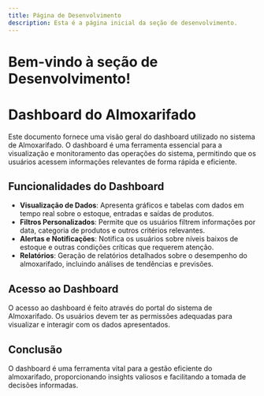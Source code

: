 ```yaml
---
title: Página de Desenvolvimento
description: Esta é a página inicial da seção de desenvolvimento.
---
```


# Bem-vindo à seção de Desenvolvimento!
# Dashboard do Almoxarifado

Este documento fornece uma visão geral do dashboard utilizado no sistema de Almoxarifado. O dashboard é uma ferramenta essencial para a visualização e monitoramento das operações do sistema, permitindo que os usuários acessem informações relevantes de forma rápida e eficiente.

## Funcionalidades do Dashboard

- **Visualização de Dados**: Apresenta gráficos e tabelas com dados em tempo real sobre o estoque, entradas e saídas de produtos.
- **Filtros Personalizados**: Permite que os usuários filtrem informações por data, categoria de produtos e outros critérios relevantes.
- **Alertas e Notificações**: Notifica os usuários sobre níveis baixos de estoque e outras condições críticas que requerem atenção.
- **Relatórios**: Geração de relatórios detalhados sobre o desempenho do almoxarifado, incluindo análises de tendências e previsões.

## Acesso ao Dashboard

O acesso ao dashboard é feito através do portal do sistema de Almoxarifado. Os usuários devem ter as permissões adequadas para visualizar e interagir com os dados apresentados.

## Conclusão

O dashboard é uma ferramenta vital para a gestão eficiente do almoxarifado, proporcionando insights valiosos e facilitando a tomada de decisões informadas.